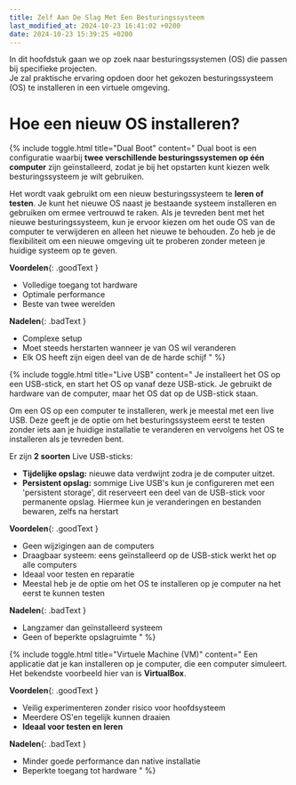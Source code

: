```yaml
---
title: Zelf Aan De Slag Met Een Besturingssysteem
last_modified_at: 2024-10-23 16:41:02 +0200
date: 2024-10-23 15:39:25 +0200
---
```


In dit hoofdstuk gaan we op zoek naar besturingssystemen (OS) die passen bij specifieke projecten.  
Je zal praktische ervaring opdoen door het gekozen besturingssysteem (OS) te installeren in een virtuele omgeving.

# Hoe een nieuw OS installeren?

{% include toggle.html title="Dual Boot" content="
Dual boot is een configuratie waarbij **twee verschillende besturingssystemen op één computer** zijn geïnstalleerd, zodat je bij het opstarten kunt kiezen welk besturingssysteem je wilt gebruiken.

Het wordt vaak gebruikt om een nieuw besturingssysteem te **leren of testen**. Je kunt het nieuwe OS naast je bestaande systeem installeren en gebruiken om ermee vertrouwd te raken. Als je tevreden bent met het nieuwe besturingssysteem, kun je ervoor kiezen om het oude OS van de computer te verwijderen en alleen het nieuwe te behouden. Zo heb je de flexibiliteit om een nieuwe omgeving uit te proberen zonder meteen je huidige systeem op te geven.

**Voordelen**{: .goodText }
- Volledige toegang tot hardware
- Optimale performance
- Beste van twee werelden

**Nadelen**{: .badText }
- Complexe setup
- Moet steeds herstarten wanneer je van OS wil veranderen
- Elk OS heeft zijn eigen deel van de de harde schijf
" %}

{% include toggle.html title="Live USB" content="
Je installeert het OS op een USB-stick, en start het OS op vanaf deze USB-stick. Je gebruikt de hardware van de computer, maar het OS dat op de USB-stick staan.

Om een OS op een computer te installeren, werk je meestal met een live USB. Deze geeft je de optie om het besturingssysteem eerst te testen zonder iets aan je huidige installatie te veranderen en vervolgens het OS te installeren als je tevreden bent.

Er zijn **2 soorten** Live USB-sticks:
- **Tijdelijke opslag:** nieuwe data verdwijnt zodra je de computer uitzet.
- **Persistent opslag:** sommige Live USB's kun je configureren met een 'persistent storage', dit reserveert een deel van de USB-stick voor permanente opslag. Hiermee kun je veranderingen en bestanden bewaren, zelfs na herstart

**Voordelen**{: .goodText }
- Geen wijzigingen aan de computers
- Draagbaar systeem: eens geïnstalleerd op de USB-stick werkt het op alle computers
- Ideaal voor testen en reparatie
- Meestal heb je de optie om het OS te installeren op je computer na het eerst te kunnen testen

**Nadelen**{: .badText }
- Langzamer dan geïnstalleerd systeem
- Geen of beperkte opslagruimte
" %}

{% include toggle.html title="Virtuele Machine (VM)" content="
Een applicatie dat je kan installeren op je computer, die een computer simuleert.  
Het bekendste voorbeeld hier van is **VirtualBox**.

**Voordelen**{: .goodText }
- Veilig experimenteren zonder risico voor hoofdsysteem
- Meerdere OS'en tegelijk kunnen draaien
- **Ideaal voor testen en leren**

**Nadelen**{: .badText }
- Minder goede performance dan native installatie
- Beperkte toegang tot hardware
" %}
